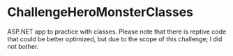 # ChallengeHeroMonsterClasses
ASP.NET app to practice with classes. Please note that there is reptive code that could be better optimized, but due to the scope of this challenge; I did not bother. 
